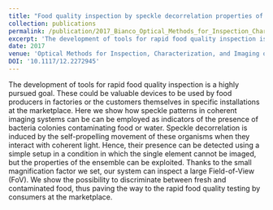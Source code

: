 ```yaml
---
title: "Food quality inspection by speckle decorrelation properties of bacteria colonies"
collection: publications
permalink: /publication/2017_Bianco_Optical_Methods_for_Inspection_Characterization_and_Imaging_of_Biomaterials_III
excerpt: 'The development of tools for rapid food quality inspection is a highly pursued goal. These could be valuable devices to be used by food producers in factories or the customers themselves in specific installations at the marketplace. Here we show how speckle patterns in coherent imaging systems can be can be employed as indicators of the presence of bacteria colonies contaminating food or water. Speckle decorrelation is induced by the self-propelling movement of these organisms when they interact with coherent light. Hence, their presence can be detected using a simple setup in a condition in which the single element cannot be imaged, but the properties of the ensemble can be exploited. Thanks to the small magnification factor we set, our system can inspect a large Field-of-View (FoV). We show the possibility to discriminate between fresh and contaminated food, thus paving the way to the rapid food quality testing by consumers at the marketplace.'
date: 2017
venue: 'Optical Methods for Inspection, Characterization, and Imaging of Biomaterials III'
DOI: '10.1117/12.2272945'
---
```

The development of tools for rapid food quality inspection is a highly pursued goal. These could be valuable devices to be used by food producers in factories or the customers themselves in specific installations at the marketplace. Here we show how speckle patterns in coherent imaging systems can be can be employed as indicators of the presence of bacteria colonies contaminating food or water. Speckle decorrelation is induced by the self-propelling movement of these organisms when they interact with coherent light. Hence, their presence can be detected using a simple setup in a condition in which the single element cannot be imaged, but the properties of the ensemble can be exploited. Thanks to the small magnification factor we set, our system can inspect a large Field-of-View (FoV). We show the possibility to discriminate between fresh and contaminated food, thus paving the way to the rapid food quality testing by consumers at the marketplace.
